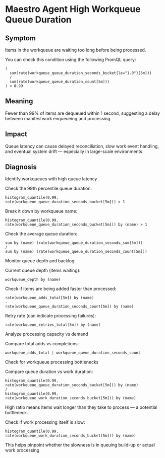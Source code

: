 # Maestro Agent High Workqueue Queue Duration

## Symptom

Items in the workqueue are waiting too long before being processed.

You can check this condition using the following PromQL query:

```promql
(
  sum(rate(workqueue_queue_duration_seconds_bucket{le="1.0"}[5m]))
  /
  sum(rate(workqueue_queue_duration_count[5m]))
) < 0.99
```

## Meaning

Fewer than 99% of items are dequeued within 1 second, suggesting a delay between manifestwork enqueueing and processing.

## Impact

Queue latency can cause delayed reconciliation, slow work event handling, and eventual system drift — especially in large-scale environments.

## Diagnosis

Identify workqueues with high queue latency

Check the 99th percentile queue duration:

```promql
histogram_quantile(0.99, rate(workqueue_queue_duration_seconds_bucket[5m])) > 1
```

Break it down by workqueue name:

```promql
histogram_quantile(0.99, rate(workqueue_queue_duration_seconds_bucket[5m])) by (name) > 1
```

Check the average queue duration:

```promql
sum by (name) (rate(workqueue_queue_duration_seconds_sum[5m]))
/
sum by (name) (rate(workqueue_queue_duration_seconds_count[5m]))
```

Monitor queue depth and backlog

Current queue depth (items waiting):

```promql
workqueue_depth by (name)
```

Check if items are being added faster than processed:

```promql
rate(workqueue_adds_total[5m]) by (name)
-
rate(workqueue_queue_duration_seconds_count[5m]) by (name)
```

Retry rate (can indicate processing failures):

```promql
rate(workqueue_retries_total[5m]) by (name)
```

Analyze processing capacity vs demand

Compare total adds vs completions:

```promql
workqueue_adds_total | workqueue_queue_duration_seconds_count
```

Check for workqueue processing bottlenecks

Compare queue duration vs work duration:

```promql
histogram_quantile(0.99, rate(workqueue_queue_duration_seconds_bucket[5m])) by (name)
/
histogram_quantile(0.99, rate(workqueue_work_duration_seconds_bucket[5m])) by (name)
```

High ratio means items wait longer than they take to process — a potential bottleneck.

Check if work processing itself is slow:

```promql
histogram_quantile(0.99, rate(workqueue_work_duration_seconds_bucket[5m])) by (name)
```

This helps pinpoint whether the slowness is in queuing build-up or actual work processing.
